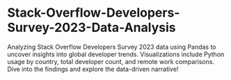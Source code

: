 # Stack-Overflow-Developers-Survey-2023-Data-Analysis
Analyzing Stack Overflow Developers Survey 2023 data using Pandas to uncover insights into global developer trends. Visualizations include Python usage by country, total developer count, and remote work comparisons. Dive into the findings and explore the data-driven narrative!
